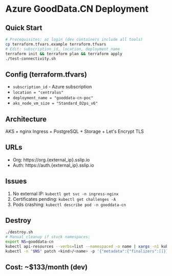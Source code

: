 # Azure GoodData.CN Deployment

## Quick Start
```bash
# Prerequisites: az login (dev containers include all tools)
cp terraform.tfvars.example terraform.tfvars
# Edit: subscription_id, location, deployment_name
terraform init && terraform plan && terraform apply
./test-connectivity.sh
```

## Config (terraform.tfvars)
- `subscription_id` - Azure subscription
- `location = "centralus"` 
- `deployment_name = "gooddata-cn-poc"`
- `aks_node_vm_size = "Standard_D2ps_v6"`

## Architecture
AKS + nginx Ingress + PostgreSQL + Storage + Let's Encrypt TLS

## URLs
- Org: https://org.{external_ip}.sslip.io
- Auth: https://auth.{external_ip}.sslip.io

## Issues
1. No external IP: `kubectl get svc -n ingress-nginx`
2. Certificates pending: `kubectl get challenges -A`
3. Pods crashing: `kubectl describe pod -n gooddata-cn`

## Destroy
```bash
./destroy.sh
# Manual cleanup if stuck namespaces:
export NS=gooddata-cn
kubectl api-resources --verbs=list --namespaced -o name | xargs -n1 kubectl -n "$NS" get --ignore-not-found
kubectl -n "$NS" patch <kind>/<name> -p '{"metadata":{"finalizers":[]}}' --type=merge
```

## Cost: ~$133/month (dev)
